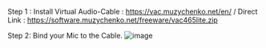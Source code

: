 Step 1 : 
Install Virtual Audio-Cable : https://vac.muzychenko.net/en/ / Direct Link : https://software.muzychenko.net/freeware/vac465lite.zip

Step 2: Bind your Mic to the Cable. 
![image](https://user-images.githubusercontent.com/38528427/135294817-79193393-3891-4e08-a1bf-7148015333f5.png)
